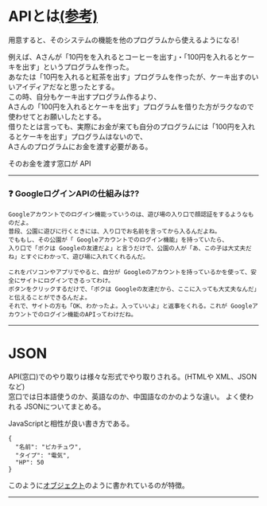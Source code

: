 # APIとは[(参考)](https://wa3.i-3-i.info/word12428.html)
用意すると、そのシステムの機能を他のプログラムから使えるようになる!

例えば、Aさんが「10円をを入れるとコーヒーを出す」・「100円を入れるとケーキを出す」というプログラムを作った。    
あなたは「10円を入れると紅茶を出す」プログラムを作ったが、ケーキ出すのいいアイディアだなと思ったとする。  
この時、自分もケーキ出すプログラム作るより、  
Aさんの「100円を入れるとケーキを出す」プログラムを借りた方がラクなので使わせてとお願いしたとする。  
借りたとは言っても、実際にお金が来ても自分のプログラムには「100円を入れるとケーキを出す」プログラムはないので、  
Aさんのプログラムにお金を渡す必要がある。  

そのお金を渡す窓口が API
***

### ❓ GoogleログインAPIの仕組みは??
~~~
Googleアカウントでのログイン機能っていうのは、遊び場の入り口で顔認証をするようなものだよ。
普段、公園に遊びに行くときには、入り口でお名前を言ってから入るんだよね。
でももし、その公園が「 Googleアカウントでのログイン機能」を持っていたら、
入り口で「ボクは Googleの友達だよ」と言うだけで、公園の人が「あ、この子は大丈夫だね」とすぐにわかって、遊び場に入れてくれるんだ。

これをパソコンやアプリでやると、自分が Googleのアカウントを持っているかを使って、安全にサイトにログインできるってわけ。
ボタンをクリックするだけで、「ボクは Googleの友達だから、ここに入っても大丈夫なんだ」と伝えることができるんだよ。
それで、サイトの方も「OK、わかったよ。入っていいよ」と返事をくれる。これが Googleアカウントでのログイン機能のAPIってわけだね。
~~~
***

# JSON
API(窓口)でのやり取りは様々な形式でやり取りされる。(HTMLや XML、JSONなど)  
窓口では日本語使うのか、英語なのか、中国語なのかのような違い。
よく使われる JSONについてまとめる。

JavaScriptと相性が良い書き方である。
~~~
{
  "名前": "ピカチュウ",
  "タイプ": "電気",
  "HP": 50
}
~~~
このように[オブジェクト](https://github.com/Tarara33/TIL/blob/main/JavaScript/JS%E3%82%AA%E3%83%96%E3%82%B8%E3%82%A7%E3%82%AF%E3%83%88.md)のように書かれているのが特徴。
***
